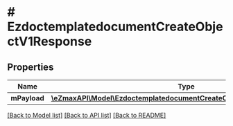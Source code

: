 # # EzdoctemplatedocumentCreateObjectV1Response

## Properties

Name | Type | Description | Notes
------------ | ------------- | ------------- | -------------
**mPayload** | [**\eZmaxAPI\Model\EzdoctemplatedocumentCreateObjectV1ResponseMPayload**](EzdoctemplatedocumentCreateObjectV1ResponseMPayload.md) |  |

[[Back to Model list]](../../README.md#models) [[Back to API list]](../../README.md#endpoints) [[Back to README]](../../README.md)
